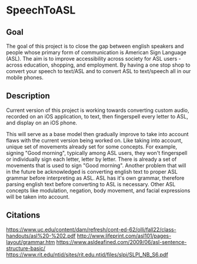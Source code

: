 # SpeechToASL

## Goal

The goal of this project is to close the gap between english speakers and people whose primary form of communication is American Sign Language (ASL). The aim is to improve accessibility across society for ASL users - across education, shopping, and employment. By having a one stop shop to convert your speech to text/ASL and to convert ASL to text/speech all in our mobile phones. 

## Description
Current version of this project is working towards converting custom audio, recorded on an iOS application, to text, then fingerspell every letter to ASL, and display on an iOS phone. 

This will serve as a base model then gradually improve to take into account flaws with the current version being worked on. Like taking into account, unique set of movements already set for some concepts. For example, signing "Good morning", typically among ASL users, they won't fingerspell or individually sign each letter, letter by letter. There is already a set of movements that is used to sign "Good morning". Another problem that will in the future be acknowledged is converting english text to proper ASL grammar before interpreting as ASL.  ASL has it's own grammar, therefore parsing english text before converting to ASL is necessary. Other ASL concepts like modulation, negation, body movement, and facial expressions will be taken into account.



## Citations
https://www.uc.edu/content/dam/refresh/cont-ed-62/olli/fall22/class-handouts/asl%20-%202.pdf
http://www.lifeprint.com/asl101/pages-layout/grammar.htm
https://www.asldeafined.com/2009/06/asl-sentence-structure-basic/
https://www.rit.edu/ntid/sites/rit.edu.ntid/files/slpi/SLPI_NB_S6.pdf
